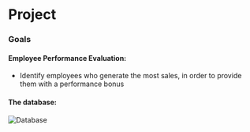 # Project
### Goals
#### Employee Performance Evaluation:
- Identify employees who generate the most sales, in order to provide them with a performance bonus
#### The database:
![Database](https://github.com/user-attachments/assets/7a4cd684-b4df-4fdb-a570-d14fca176954)

